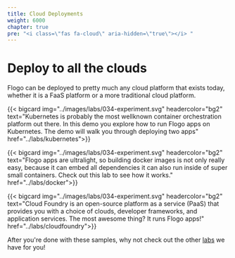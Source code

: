 ```yaml
---
title: Cloud Deployments
weight: 6000
chapter: true
pre: "<i class=\"fas fa-cloud\" aria-hidden=\"true\"></i> "
---
```


# Deploy to all the clouds

Flogo can be deployed to pretty much any cloud platform that exists today, whether it is a FaaS platform or a more traditional cloud platform.

<div class="cards">

  {{< bigcard img="../images/labs/034-experiment.svg" headercolor="bg2" text="Kubernetes is probably the most wellknown container orchestration platform out there. In this demo you explore how to run Flogo apps on Kubernetes. The demo will walk you through deploying two apps" href="../labs/kubernetes">}}

  {{< bigcard img="../images/labs/034-experiment.svg" headercolor="bg2" text="Flogo apps are ultralight, so building docker images is not only really easy, because it can embed all dependencies it can also run inside of super small containers. Check out this lab to see how it works." href="../labs/docker">}}

  {{< bigcard img="../images/labs/034-experiment.svg" headercolor="bg2" text="Cloud Foundry is an open-source platform as a service (PaaS) that provides you with a choice of clouds, developer frameworks, and application services. The most awesome thing? It runs Flogo apps!" href="../labs/cloudfoundry">}}

</div>

After you're done with these samples, why not check out the other [labs](../../labs) we have for you!
